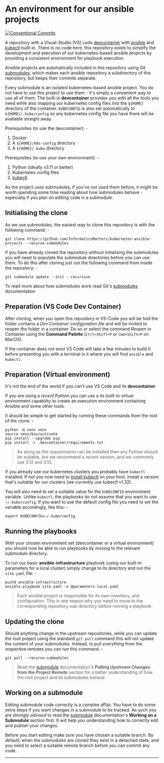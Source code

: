 # An environment for our ansible projects

[![Conventional Commits](https://img.shields.io/badge/Conventional%20Commits-1.0.0-yellow.svg)](https://conventionalcommits.org)

A repository with a Visual-Studio (VS) code [devcontainer] with [ansible] and
[kubectl] built-in. There is no code here, this repository exists to simplify the
development and execution of our kubernetes-based ansible projects by providing a
consistent environment for playbook execution.

Ansible projects are automatically included in this repository using Git
[submodules], which makes each ansible repository a subdirectory of this repository,
but keeps their commits separate.

Every submodule is an isolated kubernetes-based ansible project. You do not
have to use this project to use them - it's simply a convenient way to use all of them.
The built-in **devcontainer** provides you with all the tools you need while also
mapping our kubernetes config files into the `${HOME}` directory of the container.
`KUBECONFIG` is also set automatically to `${HOME}/.kube/config` so any kubernetes
config file you have there will be available straight away.

Prerequisites (to use the devcontainer): -

1.  Docker
2.  A `${HOME}/k8s-config` directory
3.  A `${HOME}/.kube` directory

Prerequisites (to use your own environment): -

1.  Python (ideally v3.11 or better)
2.  Kubernetes config files
3.  [kubectl]

As the project uses submodules, if you've not used them before, it might be worth
spending some time reading about how submodules behave - especially if you plan on
editing code in a submodule.

## Initialising the clone

As we use submodules, the easiest way to clone this repository is with the following
command: -

    git clone https://github.com/InformaticsMatters/kubernetes-ansible-projects --recurse-submodules

If you have already cloned the repository without initialising the submodules
you will need to populate the submodule directories before you can use them.
To do this after cloning just run the following command from inside the repository: -

    git submodule update --init --recursive

To read more about how submodules work read Git's [submodules] documentation

## Preparation (VS Code Dev Container)

After cloning, when you open this repository in VS-Code you will be told the folder
contains a _Dev Container configuration file_ and will be invited to reopen the folder
in a container. Do so or select the command *Reopen in Container* using the
**Command Palette** (`Ctrl+Shift+P` or `Cmd+Shift+P` on MacOS).

If the container does not exist VS Code will take a few minutes to build it before
presenting you with a terminal in it where you will find `ansible` and `kubectl`.

## Preparation (Virtual environment)

It's not the end of the world if you can't use VS Code and its **devcontainer**.

If you are using a _recent_ Python you can use a its built-in virtual environment
capability to create an execution environment containing Ansible and some other tools.

It should be simple to get started by running these commands from the root
of the clone: -

    python -m venv venv
    source venv/bin/activate
    pip install --upgrade pip
    pip install -r .devcontainer/requirements.txt

>   As along as the requirements can be installed then any Python should be suitable,
    but we recommend a recent version, and we commonly use 3.12 and 3.13.

If you already use our kubernetes clusters you probably have `kubectl`
installed. If not you now need to [install kubectl] on your host.
Install a version that's suitable for our clusters (we currently use kubectl v1.32).

You will also need to set a suitable value for the `KUBECONFIG` environment
variable. Unlike `kubectl`, the playbooks do not _assume_ that you want to use
`~/.kube/config`. If you want to use the default config file you need to set the
variable accordingly, like this: -

    export KUBECONFIG=~/.kube/config

## Running the playbooks

With your chosen environment set (devcontainer or a virtual environment) you should now
be able to run playbooks by moving to the relevant submodule directory.

To run our basic **ansible-infrastructure** playbook (using our built-in parameters
for a local cluster) simply change to its directory and run the `site.yaml` file: -

    pushd ansible-infrastructure
    ansible-playbook site.yaml -e @parameters-local.yaml

>   Each ansible project is responsible for its own inventory, and configuration.
    This is one reason why you need to move to the corresponding repository
    sub-directory before running a playbook.

## Updating the clone

Should anything change in the upstream repositories, while you can update
the root project using the standard `git pull` command this will not
update the content of your submodules. Instead, to pull _everything_ from the respective
remotes you can run this command: -

    git pull --recurse-submodules

>   Read the [submodule] documentation's
    **Pulling Upstream Changes from the Project Remote** section
    for a better understanding of how the root project and its submodules behave.

## Working on a submodule

Editing submodule code correctly is a complex affair. You have to do some extra steps
if you want changes in a submodule to be tracked. As such you are _strongly advised_
to read the [submodule] documentation's **Working on a Submodule** section first.
It will help you understanding how to correctly edit and publish your changes.

Before you start editing make sure you have chosen a suitable branch.
By default, when the submodules are cloned they exist in a detached state, and
you need to select a suitable remote branch before you can commit any code.

---

[ansible]: https://docs.ansible.com
[devcontainer]: https://code.visualstudio.com/docs/devcontainers/containers
[docker]: https://www.docker.com
[install kubectl]: https://kubernetes.io/docs/tasks/tools/#kubectl
[kubectl]: https://kubernetes.io/docs/reference/kubectl/
[submodule]: https://git-scm.com/book/en/v2/Git-Tools-Submodules
[submodules]: https://git-scm.com/book/en/v2/Git-Tools-Submodules
